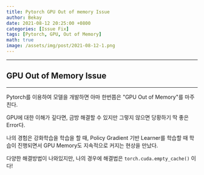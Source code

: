 ```yaml
---
title: Pytorch GPU Out of memory Issue
author: Bekay
date: 2021-08-12 20:25:00 +0800
categories: [Issue Fix]
tags: [Pytorch, GPU, Out of Memory]
math: true
image: /assets/img/post/2021-08-12-1.png
---
```


---
## GPU Out of Memory Issue
---
Pytorch를 이용하여 모델을 개발하면 아마 한번쯤은 "GPU Out of Memory"를 마주친다.  

GPU에 대한 이해가 깊다면, 금방 해결할 수 있지만 그렇지 않으면 당황하기 딱 좋은 Error다.  

나의 경험은 강화학습을 학습을 할 때, Policy Gradient 기반 Learner를 학습할 때 학습이 진행되면서 GPU Memory도 지속적으로 커지는 현상을 만났다.

다양한 해결방법이 나와있지만, 나의 경우에 해결법은 `torch.cuda.empty_cache()` 이다!


<script src="https://gist.github.com/BekayKang/38b3226a999db4a52ba0a8715b333898.js"></script>
